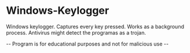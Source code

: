 # Windows-Keylogger
Windows keylogger. Captures every key pressed.
Works as a background process.
Antivirus might detect the programas as a trojan.


-- Program is for educational purposes and not for malicious use -- 
